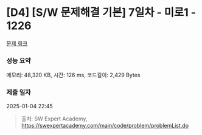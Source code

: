 # [D4] [S/W 문제해결 기본] 7일차 - 미로1 - 1226 

[문제 링크](https://swexpertacademy.com/main/code/problem/problemDetail.do?contestProbId=AV14vXUqAGMCFAYD) 

### 성능 요약

메모리: 48,320 KB, 시간: 126 ms, 코드길이: 2,429 Bytes

### 제출 일자

2025-01-04 22:45



> 출처: SW Expert Academy, https://swexpertacademy.com/main/code/problem/problemList.do